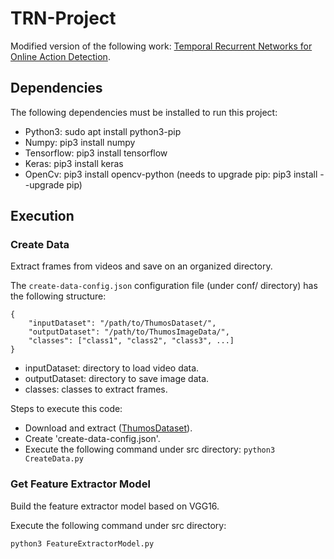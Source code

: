 # TRN-Project

Modified version of the following work: [Temporal Recurrent Networks for Online Action Detection](https://openaccess.thecvf.com/content_ICCV_2019/papers/Xu_Temporal_Recurrent_Networks_for_Online_Action_Detection_ICCV_2019_paper.pdf).

## Dependencies

The following dependencies must be installed to run this project:

- Python3: sudo apt install python3-pip
- Numpy: pip3 install numpy
- Tensorflow: pip3 install tensorflow
- Keras: pip3 install keras
- OpenCv: pip3 install opencv-python (needs to upgrade pip: pip3 install --upgrade pip)

## Execution

### Create Data

Extract frames from videos and save on an organized directory.

The `create-data-config.json` configuration file (under conf/ directory) has the following structure:

```
{
    "inputDataset": "/path/to/ThumosDataset/",
    "outputDataset": "/path/to/ThumosImageData/",
    "classes": ["class1", "class2", "class3", ...]
}
```

- inputDataset: directory to load video data.
- outputDataset: directory to save image data.
- classes: classes to extract frames.

Steps to execute this code:

- Download and extract ([ThumosDataset](https://drive.google.com/drive/folders/1VWx35zK6tUbTS-lzE03M4Bc74rd_XIcG)).
- Create 'create-data-config.json'.
- Execute the following command under src directory: ``` python3 CreateData.py ```

### Get Feature Extractor Model

Build the feature extractor model based on VGG16.

Execute the following command under src directory:

```
python3 FeatureExtractorModel.py
```
